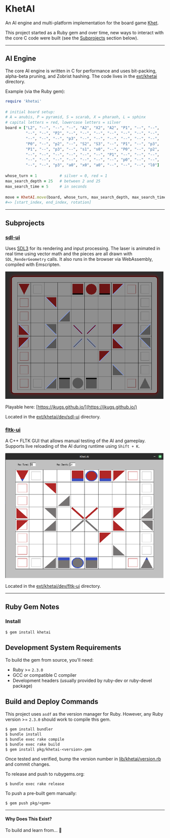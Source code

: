 # KhetAI

An AI engine and multi-platform implementation for the board game [Khet](https://en.wikipedia.org/wiki/Khet_(game)).

This project started as a Ruby gem and over time, new ways to interact with the core C code were built (see the [Subprojects](#subprojects) section below).

---

## AI Engine

The core AI engine is written in C for performance and uses bit-packing, alpha-beta pruning, and Zobrist hashing. The code lives in the [ext/khetai](/ext/khetai) directory.

Example (via the Ruby gem):

```ruby
require 'khetai'

# initial board setup:
# A = anubis, P = pyramid, S = scarab, X = pharaoh, L = sphinx
# capital letters = red, lowercase letters = silver
board = ["L2", "--", "--", "--", "A2", "X2", "A2", "P1", "--", "--",
         "--", "--", "P2", "--", "--", "--", "--", "--", "--", "--",
         "--", "--", "--", "p3", "--", "--", "--", "--", "--", "--",
         "P0", "--", "p2", "--", "S2", "S3", "--", "P1", "--", "p3",
         "P1", "--", "p3", "--", "s1", "s0", "--", "P0", "--", "p2",
         "--", "--", "--", "--", "--", "--", "P1", "--", "--", "--",
         "--", "--", "--", "--", "--", "--", "--", "p0", "--", "--",
         "--", "--", "p3", "a0", "x0", "a0", "--", "--", "--", "l0"]

whose_turn = 1          # silver = 0, red = 1
max_search_depth = 25   # between 2 and 25
max_search_time = 5     # in seconds

move = KhetAI.move(board, whose_turn, max_search_depth, max_search_time)
#=> [start_index, end_index, rotation]
```

---

## Subprojects

### [sdl-ui](/ext/khetai/dev/sdl-ui)

Uses [SDL3](https://github.com/libsdl-org/SDL) for its rendering and input processing. The laser is animated in real time using vector math and the pieces are all drawn with `SDL_RenderGeometry` calls. It also runs in the browser via WebAssembly, compiled with Emscripten.

<a href="https://jkugs.github.io/">
  <img src="ext/khetai/dev/sdl-ui/images/sdl-khet.png" alt="board" width="500">
</a>

Playable here: [https://jkugs.github.io/](https://jkugs.github.io/)

Located in the [ext/khetai/dev/sdl-ui](/ext/khetai/dev/sdl-ui) directory.

### [fltk-ui](/ext/khetai/dev/fltk-ui)

A C++ FLTK GUI that allows manual testing of the AI and gameplay. Supports live reloading of the AI during runtime using `Shift + K`.

<img src="ext/khetai/dev/fltk-ui/assets/example_board.png" alt="board" width="500">

Located in the [ext/khetai/dev/fltk-ui](/ext/khetai/dev/fltk-ui) directory.

---

## Ruby Gem Notes

### Install

    $ gem install khetai

## Development System Requirements

To build the gem from source, you'll need:
- Ruby >= `2.3.0`
- GCC or compatible C compiler
- Development headers (usually provided by ruby-dev or ruby-devel package)

## Build and Deploy Commands

This project uses `asdf` as the version manager for Ruby. However, any Ruby version >= `2.3.0` should work to compile this gem.

    $ gem install bundler
    $ bundle install
    $ bundle exec rake compile
    $ bundle exec rake build
    $ gem install pkg/khetai-<version>.gem

Once tested and verified, bump the version number in [lib/khetai/version.rb](lib/khetai/version.rb) and commit changes.

To release and push to rubygems.org:

    $ bundle exec rake release

To push a pre-built gem manually:

    $ gem push pkg/<gem>

---

#### Why Does This Exist?

To build and learn from... 🐢

